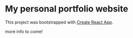 # My personal portfolio website

This project was bootstrapped with [Create React App](https://github.com/facebook/create-react-app).

more info to come!
